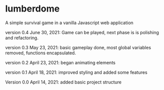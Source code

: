 # lumberdome
A simple survival game in a vanilla Javascript web application

version 0.4 June 30, 2021:
Game can be played, next phase is is polishing and refactoring.

version 0.3 May 23, 2021:
basic gameplay done, most global variables removed, functions encapsulated.

version 0.2 April 23, 2021:
began animating elements

version 0.1 April 18, 2021:
improved styling and added some features

Version 0.0 April 14, 2021:
added basic project structure 